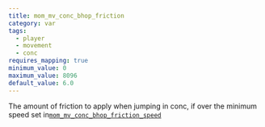 ```yaml
---
title: mom_mv_conc_bhop_friction
category: var
tags:
  - player
  - movement
  - conc
requires_mapping: true
minimum_value: 0
maximum_value: 8096
default_value: 6.0
---
```


The amount of friction to apply when jumping in conc, if over the minimum speed set in[`mom_mv_conc_bhop_friction_speed`](/convar/mom_mv_conc_bhop_friction_speed)
